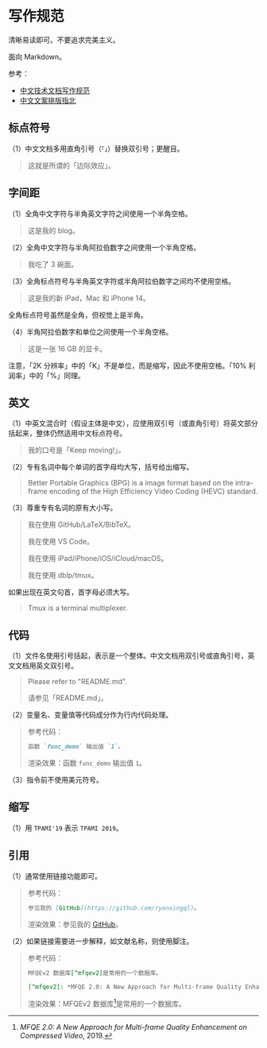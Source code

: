 # 写作规范

清晰易读即可。不要追求完美主义。

面向 Markdown。

参考：

- [中文技术文档写作规范](https://github.com/ruanyf/document-style-guide)
- [中文文案排版指北](https://github.com/sparanoid/chinese-copywriting-guidelines)

## 标点符号

（1）中文文档多用直角引号（`「」`）替换双引号；更醒目。

> 这就是所谓的「边际效应」。

## 字间距

（1）全角中文字符与半角英文字符之间使用一个半角空格。

> 这是我的 blog。

（2）全角中文字符与半角阿拉伯数字之间使用一个半角空格。

> 我吃了 3 碗面。

（3）全角标点符号与半角英文字符或半角阿拉伯数字之间均不使用空格。

> 这是我的新 iPad，Mac 和 iPhone 14。

全角标点符号虽然是全角，但视觉上是半角。

（4）半角阿拉伯数字和单位之间使用一个半角空格。

> 这是一张 16 GB 的显卡。

注意，「2K 分辨率」中的「K」不是单位，而是缩写，因此不使用空格。「10% 利润率」中的「%」同理。

## 英文

（1）中英文混合时（假设主体是中文），应使用双引号（或直角引号）将英文部分括起来，整体仍然适用中文标点符号。

> 我的口号是「Keep moving!」。

（2）专有名词中每个单词的首字母均大写，括号给出缩写。

> Better Portable Graphics (BPG) is a image format based on the intra-frame encoding of the High Efficiency Video Coding (HEVC) standard.

（3）尊重专有名词的原有大小写。

> 我在使用 GitHub/LaTeX/BibTeX。
>
> 我在使用 VS Code。
>
> 我在使用 iPad/iPhone/iOS/iCloud/macOS。
>
> 我在使用 dblp/tmux。

如果出现在英文句首，首字母必须大写。

> Tmux is a terminal multiplexer.

## 代码

（1）文件名使用引号括起，表示是一个整体。中文文档用双引号或直角引号，英文文档用英文双引号。

> Please refer to "README.md".
>
> 请参见「README.md」。

（2）变量名、变量值等代码成分作为行内代码处理。

> 参考代码：
>
> ```markdown
> 函数 `func_demo` 输出值 `1`。
> ```
>
> 渲染效果：函数 `func_demo` 输出值 `1`。

（3）指令前不使用美元符号。

## 缩写

（1）用 `TPAMI'19` 表示 `TPAMI 2019`。

## 引用

（1）通常使用链接功能即可。

> 参考代码：
>
> ```markdown
> 参见我的 [GitHub](https://github.com/ryanxingql)。
> ```
>
> 渲染效果：参见我的 [GitHub](https://github.com/ryanxingql)。

（2）如果链接需要进一步解释，如文献名称，则使用脚注。

> 参考代码：
>
> ```markdown
> MFQEv2 数据库[^mfqev2]是常用的一个数据库。
>
> [^mfqev2]: *MFQE 2.0: A New Approach for Multi-frame Quality Enhancement on Compressed Video*, 2019.
> ```
>
> 渲染效果：MFQEv2 数据库[^mfqev2]是常用的一个数据库。

[^mfqev2]: *MFQE 2.0: A New Approach for Multi-frame Quality Enhancement on Compressed Video*, 2019.
